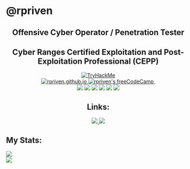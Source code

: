 # **@rpriven**
<div align="center">
  <h2>Offensive Cyber Operator / Penetration Tester</h2>
  <h2>Cyber Ranges Certified Exploitation and Post-Exploitation Professional (CEPP)</h2>
</div>
<div align="center">
  <a href="https://tryhackme.com/p/djedi.riven" alt="TryHackMe">
    <img src="https://tryhackme-badges.s3.amazonaws.com/djedi.riven.png" alt="TryHackMe">
  </a>
</div>
<div id="badges" align="center">
  
  <a href="https://rpriven.github.io">
    <img src="https://img.shields.io/tokei/lines/github/rpriven/rpriven.github.io" alt="rpriven.github.io"/>
  </a>
  <a href="https://www.freecodecamp.org/rpriven">
    <img src="https://img.shields.io/freecodecamp/points/rpriven" alt="rpriven's freeCodeCamp"/>
  </a>
  <img src="https://komarev.com/ghpvc/?username=rpriven" alt=""/>
  
</div>
<div id="languages" align="center">
	<img src="https://img.shields.io/badge/Penetration%20Testing-ff0000?style=for-the-badge"/>
	<img src="https://img.shields.io/badge/-Scripting-blue?style=for-the-badge"/>
	<img src="https://img.shields.io/badge/-Bash-000000?style=for-the-badge"/>
	<img src="https://img.shields.io/badge/-Python-ffff00?style=for-the-badge"/>
	<img src="https://img.shields.io/badge/-Bug%20Bounty-ff5500?style=for-the-badge"/>
	<img src="https://img.shields.io/badge/-Automation-ffffff?style=for-the-badge"/>
</div>
<div align="center">
	<h2>Links:</h2>
	<a href="https://rpriven.github.io">
		<img src="https://img.shields.io/badge/-GitHub%20Pages%20Site-449977?style=for-the-badge"/>
	</a>
		<img src="https://img.shields.io/badge/-Blog-ff2222?style=for-the-badge"/>
</div>

## My Stats:

<div>
	<img src="https://github-readme-streak-stats.herokuapp.com/?user=rpriven&theme=dark"/>
</div>

<div>
	<img src="https://github-readme-stats.vercel.app/api?username=rpriven&show_icons=true&theme=dark"/>
</div>

